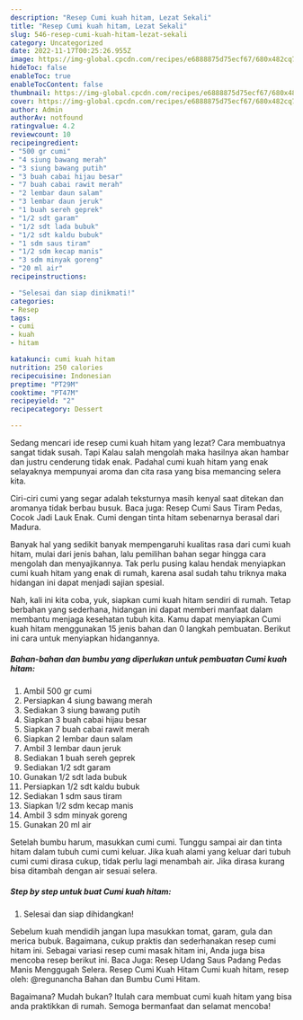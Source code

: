 ```yaml
---
description: "Resep Cumi kuah hitam, Lezat Sekali"
title: "Resep Cumi kuah hitam, Lezat Sekali"
slug: 546-resep-cumi-kuah-hitam-lezat-sekali
category: Uncategorized
date: 2022-11-17T00:25:26.955Z
image: https://img-global.cpcdn.com/recipes/e6888875d75ecf67/680x482cq70/cumi-kuah-hitam-foto-resep-utama.jpg
hideToc: false
enableToc: true
enableTocContent: false
thumbnail: https://img-global.cpcdn.com/recipes/e6888875d75ecf67/680x482cq70/cumi-kuah-hitam-foto-resep-utama.jpg
cover: https://img-global.cpcdn.com/recipes/e6888875d75ecf67/680x482cq70/cumi-kuah-hitam-foto-resep-utama.jpg
author: Admin
authorAv: notfound
ratingvalue: 4.2
reviewcount: 10
recipeingredient:
- "500 gr cumi"
- "4 siung bawang merah"
- "3 siung bawang putih"
- "3 buah cabai hijau besar"
- "7 buah cabai rawit merah"
- "2 lembar daun salam"
- "3 lembar daun jeruk"
- "1 buah sereh geprek"
- "1/2 sdt garam"
- "1/2 sdt lada bubuk"
- "1/2 sdt kaldu bubuk"
- "1 sdm saus tiram"
- "1/2 sdm kecap manis"
- "3 sdm minyak goreng"
- "20 ml air"
recipeinstructions:

- "Selesai dan siap dinikmati!"
categories:
- Resep
tags:
- cumi
- kuah
- hitam

katakunci: cumi kuah hitam 
nutrition: 250 calories
recipecuisine: Indonesian
preptime: "PT29M"
cooktime: "PT47M"
recipeyield: "2"
recipecategory: Dessert

---
```



Sedang mencari ide resep cumi kuah hitam yang lezat? Cara membuatnya sangat tidak susah. Tapi Kalau salah mengolah maka hasilnya akan hambar dan justru cenderung tidak enak. Padahal cumi kuah hitam yang enak selayaknya mempunyai aroma dan cita rasa yang bisa memancing selera kita.


Ciri-ciri cumi yang segar adalah teksturnya masih kenyal saat ditekan dan aromanya tidak berbau busuk. Baca juga: Resep Cumi Saus Tiram Pedas, Cocok Jadi Lauk Enak. Cumi dengan tinta hitam sebenarnya berasal dari Madura.

Banyak hal yang sedikit banyak mempengaruhi kualitas rasa dari cumi kuah hitam, mulai dari jenis bahan, lalu pemilihan bahan segar hingga cara mengolah dan menyajikannya. Tak perlu pusing kalau hendak menyiapkan cumi kuah hitam yang enak di rumah, karena asal sudah tahu triknya maka hidangan ini dapat menjadi sajian spesial.


Nah, kali ini kita coba, yuk, siapkan cumi kuah hitam sendiri di rumah. Tetap berbahan yang sederhana, hidangan ini dapat memberi manfaat dalam membantu menjaga kesehatan tubuh kita. Kamu dapat menyiapkan Cumi kuah hitam menggunakan 15 jenis bahan dan 0 langkah pembuatan. Berikut ini cara untuk menyiapkan hidangannya.

<!--inarticleads1-->

##### Bahan-bahan dan bumbu yang diperlukan untuk pembuatan Cumi kuah hitam:

1. Ambil 500 gr cumi
1. Persiapkan 4 siung bawang merah
1. Sediakan 3 siung bawang putih
1. Siapkan 3 buah cabai hijau besar
1. Siapkan 7 buah cabai rawit merah
1. Siapkan 2 lembar daun salam
1. Ambil 3 lembar daun jeruk
1. Sediakan 1 buah sereh geprek
1. Sediakan 1/2 sdt garam
1. Gunakan 1/2 sdt lada bubuk
1. Persiapkan 1/2 sdt kaldu bubuk
1. Sediakan 1 sdm saus tiram
1. Siapkan 1/2 sdm kecap manis
1. Ambil 3 sdm minyak goreng
1. Gunakan 20 ml air


Setelah bumbu harum, masukkan cumi cumi. Tunggu sampai air dan tinta hitam dalam tubuh cumi cumi keluar. Jika kuah alami yang keluar dari tubuh cumi cumi dirasa cukup, tidak perlu lagi menambah air. Jika dirasa kurang bisa ditambah dengan air sesuai selera. 

<!--inarticleads2-->

##### Step by step untuk buat Cumi kuah hitam:


1. Selesai dan siap dihidangkan!

Sebelum kuah mendidih jangan lupa masukkan tomat, garam, gula dan merica bubuk. Bagaimana, cukup praktis dan sederhanakan resep cumi hitam ini. Sebagai variasi resep cumi masak hitam ini, Anda juga bisa mencoba resep berikut ini. Baca Juga: Resep Udang Saus Padang Pedas Manis Menggugah Selera. Resep Cumi Kuah Hitam Cumi kuah hitam, resep oleh: @regunancha Bahan dan Bumbu Cumi Hitam. 

Bagaimana? Mudah bukan? Itulah cara membuat cumi kuah hitam yang bisa anda praktikkan di rumah. Semoga bermanfaat dan selamat mencoba!
